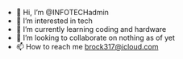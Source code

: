 - 👋 Hi, I’m @INFOTECHadmin
- 👀 I’m interested in tech
- 🌱 I’m currently learning coding and hardware 
- 💞️ I’m looking to collaborate on nothing as of yet
- 📫 How to reach me brock317@icloud.com

<!---
INFOTECHadmin/INFOTECHadmin is a ✨ special ✨ repository because its `README.md` (this file) appears on your GitHub profile.
You can click the Preview link to take a look at your changes.
--->
